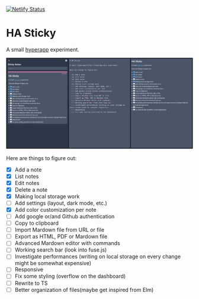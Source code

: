 [![Netlify Status](https://api.netlify.com/api/v1/badges/a29cecf3-423e-405c-a688-39e42c24aed8/deploy-status)](https://app.netlify.com/sites/ha-sticky/deploys)

# HA Sticky

A small [hyperapp](https://hyperapp.dev) experiment.

![HA Sticky current state](.github/ha-sticky.png)

Here are things to figure out:

-   [x] Add a note
-   [x] List notes
-   [x] Edit notes
-   [x] Delete a note
-   [x] Making local storage work
-   [ ] Add settings (layout, dark mode, etc.)
-   [x] Add color customization per note
-   [ ] Add google or/and Github authentication
-   [ ] Copy to clipboard
-   [ ] Import Mardown file from URL or file
-   [ ] Export as HTML, PDF or Mardown file
-   [ ] Advanced Mardown editor with commands
-   [ ] Working search bar (look into fuse.js)
-   [ ] Investigate performances (writing on local storage on every change might be somewhat expensive)
-   [ ] Responsive
-   [ ] Fix some styling (overflow on the dashboard)
-   [ ] Rewrite to TS
-   [ ] Better organization of files(maybe get inspired from Elm)

